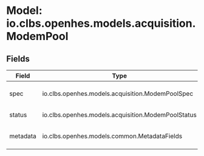 # Model: io.clbs.openhes.models.acquisition.ModemPool

## Fields

| Field | Type | Description |
| --- | --- | --- |
| spec | io.clbs.openhes.models.acquisition.ModemPoolSpec | The modem pool specification. |
| status | io.clbs.openhes.models.acquisition.ModemPoolStatus | The modem pool status. |
| metadata | io.clbs.openhes.models.common.MetadataFields | The metadata fields. |

